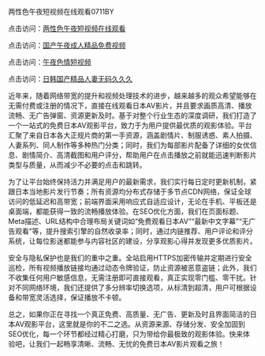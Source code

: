 两性色午夜短视频在线观看0711BY

点击访问：<a href="https://heiliaowzu4ur.pages.dev">两性色午夜短视频在线观看</a>

点击访问：<a href="https://heiliaozj3tjd.pages.dev">国产午夜成人精品免费视频</a>

点击访问：<a href="https://heiliaoe8ajia.pages.dev">午夜色情短视频</a>

点击访问：<a href="https://heiliaoxqkkct.pages.dev">日韩国产精品人妻无码久久久</a>




近年来，随着网络带宽的提升和视频处理技术的进步，越来越多的观众希望能够在无需付费或注册的情况下，直接在线观看日本AV影片，并且要求画质高清、播放流畅、无广告弹窗、资源更新及时。基于对整个行业生态的深度调研，我们打造了一个一站式的免费日本AV观影平台，致力于为用户提供最优质的观影体验。平台汇聚了来自日本各大正规片商的第一手资源，涵盖剧情片、制服诱惑、素人拍摄、人妻系列、同人制作等多种热门分类；同时，我们为每部影片配备了详细的女优信息、剧情简介、高清截图和用户评分，帮助用户在点击播放之前就能迅速判断影片类型与质量，从而减少不必要的点击和跳转。

为了让平台始终保持活力并满足用户的最新需求，我们实行每日定时更新机制，紧跟日本当地影片发行节奏；所有资源均分布式存储于多节点CDN网络，保证全球访问的低延迟和高带宽；前端界面采用响应式自适应设计，无论在手机、平板还是桌面端，都能获得一致的流畅播放体验。在SEO优化方面，我们在页面标题、Meta描述、URL结构中合理布局关键词如“免费观看日本AV”“最新中文字幕”“无广告观看”等，提升搜索引擎的自然收录率；同时，通过内链推荐、用户评论和评分系统，让每位影迷都能参与内容社区的建设，分享观影心得并发现更多优质影片。

安全与隐私保护也是我们的重中之重。全站启用HTTPS加密传输并定期进行安全巡检，所有视频播放链接均通过动态令牌验证，防止资源被恶意盗链；此外，我们不收集任何用户敏感信息，无需注册即可直接观看，真正实现零门槛、零干扰。针对不同网络环境，我们还提供了多分辨率切换选项，从标清到超清，用户可根据设备和带宽灵活选择，保证播放不卡顿。

总之，如果你正在寻找一个真正免费、高质量、无广告、更新及时且界面简洁的日本AV观影平台，这里就是你的不二之选。从资源来源、存储分发、安全加固到SEO优化，每一个环节都经过精心打磨，只为带给你最极致的观影体验。快来体验吧，让我们一起畅享清晰、流畅、无忧的免费日本AV影片观看之旅！

<span style="display:none;">[Canonical link]( https://github.com/die12442/riben4760 )</span>
